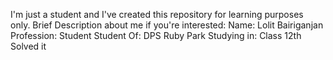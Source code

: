 I'm just a student and I've created this repository for learning purposes only.
Brief Description about me if you're interested:
Name: Lolit Bairiganjan
Profession: Student
Student Of: DPS Ruby Park
Studying in: Class 12th
Solved it
